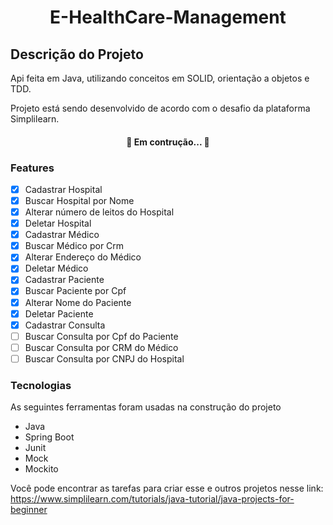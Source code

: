 <h1 align="center"> E-HealthCare-Management </h1>

## Descrição do Projeto
<p>Api feita em Java, utilizando conceitos em SOLID, orientação a objetos e TDD.</p>
<p>Projeto está sendo desenvolvido de acordo com o desafio da plataforma Simplilearn.</p>

<h4 align="center">🚀 Em contrução... 🚧</h4>

### Features
- [x] Cadastrar Hospital
- [x] Buscar Hospital por Nome
- [x] Alterar número de leitos do Hospital
- [x] Deletar Hospital
- [x] Cadastrar Médico 
- [x] Buscar Médico por Crm
- [X] Alterar Endereço do Médico
- [x] Deletar Médico
- [x] Cadastrar Paciente
- [x] Buscar Paciente por Cpf
- [x] Alterar Nome do Paciente
- [x] Deletar Paciente
- [x] Cadastrar Consulta
- [ ] Buscar Consulta por Cpf do Paciente
- [ ] Buscar Consulta por CRM do Médico
- [ ] Buscar Consulta por CNPJ do Hospital

### Tecnologias
As seguintes ferramentas foram usadas na construção do projeto

- Java
- Spring Boot
- Junit
- Mock
- Mockito

Você pode encontrar as tarefas para criar esse e outros projetos nesse link:
https://www.simplilearn.com/tutorials/java-tutorial/java-projects-for-beginner
